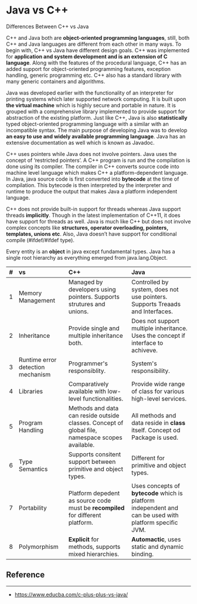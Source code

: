 # Java vs C++



Differences Between C++ vs Java


C++ and Java both are **object-oriented programming languages**, still, both C++ and Java languages are different from each other in many ways. To begin with, C++ vs Java have different design goals. C++ was implemented for **application and system development and is an extension of C language**. Along with the features of the procedural language, C++ has an added support for object-oriented programming features, exception handling, generic programming etc. C++ also has a standard library with many generic containers and algorithms.

Java was developed earlier with the functionality of an interpreter for printing systems which later supported network computing. It is built upon **the virtual machine** which is highly secure and portable in nature. It is grouped with a comprehensive library implemented to provide support for abstraction of the existing platform. Just like C++, Java is also **statistically** typed object-oriented programming language with a similar with an incompatible syntax. The main purpose of developing Java was to develop **an easy to use and widely available programming language**. Java has an extensive documentation as well which is known as Javadoc.

C++ uses pointers while Java does not involve pointers. Java uses the concept of ‘restricted pointers’. A C++ program is run and the compilation is done using its compiler. The compiler in C++ converts source code into machine level language which makes C++ a platform-dependent language. In Java, java source code is first converted into **bytecode** at the time of compilation. This bytecode is then interpreted by the interpreter and runtime to produce the output that makes Java a platform independent language.

C++ does not provide built-in support for threads whereas Java support threads **implicitly**. Though in the latest implementation of C++11, it does have support for threads as well. Java is much like C++ but does not involve complex concepts like **structures, operator overloading, pointers, templates, unions etc**. Also, Java doesn’t have support for conditional compile (#ifdef/#ifdef type).

Every entity is an **object** in java except fundamental types. Java has a single root hierarchy as everything emerged from java.lang.Object.



|#| vs | C++ | Java |
| :-- | :--- | :---- | :---- |
| 1 | Memory Management | Managed by developers using pointers. Supports strutures and unions. | Controlled by system, does not use pointers. Supports Treaads and Interfaces. |
| 2 | Inheritance | Provide single and multiple inheritance both. | Does not support multiple inheritance. Uses the concept if interface to achiveve. |
| 3 | Runtime error detection mechanism | Programmer's responsiblity. | System's responsibility. |
| 4 | Libraries | Comparatively available with low-level functionalities. | Provide wide range of class for various high-level services. |
| 5 | Program Handling | Methods and data can reside outside classes. Concept of global file, namespace scopes available. | All methods and data reside in **class** itself. Concept od Package is used. |
| 6 | Type Semantics | Supports consitent support between primitive and object types. | Different for primitive and object types. |
| 7 | Portability | Platform depedent as source code must be **recompiled** for different platform. | Uses concepts of **bytecode** which is platform independent and can be used with platform specific JVM. |
| 8 | Polymorphism | **Explicit** for methods, supports mixed hierarchies. | **Automactic**, uses static and dynamic binding. |





## Reference 

------

- https://www.educba.com/c-plus-plus-vs-java/
